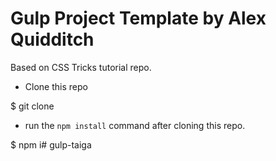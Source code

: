 # Gulp Project Template by Alex Quidditch

Based on CSS Tricks tutorial repo. 

* Clone this repo

$ git clone 

* run the `npm install` command after cloning this repo.

$ npm i# gulp-taiga
